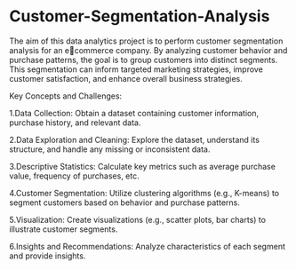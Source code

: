 # Customer-Segmentation-Analysis

The aim of this data analytics project is to perform customer segmentation analysis for an ecommerce company. By analyzing customer behavior and purchase patterns, the goal is to
group customers into distinct segments. This segmentation can inform targeted marketing
strategies, improve customer satisfaction, and enhance overall business strategies.

Key Concepts and Challenges:

1.Data Collection: Obtain a dataset containing customer information, purchase history, and
relevant data.

2.Data Exploration and Cleaning: Explore the dataset, understand its structure, and handle
any missing or inconsistent data.

3.Descriptive Statistics: Calculate key metrics such as average purchase value, frequency of
purchases, etc.

4.Customer Segmentation: Utilize clustering algorithms (e.g., K-means) to segment
customers based on behavior and purchase patterns.

5.Visualization: Create visualizations (e.g., scatter plots, bar charts) to illustrate customer
segments.

6.Insights and Recommendations: Analyze characteristics of each segment and provide
insights.
